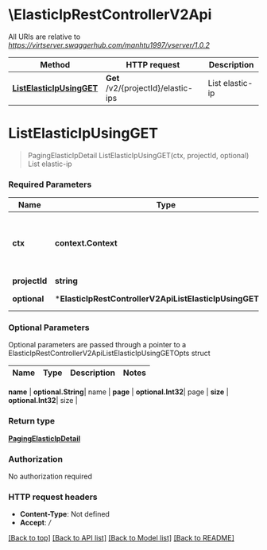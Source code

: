# \ElasticIpRestControllerV2Api

All URIs are relative to *https://virtserver.swaggerhub.com/manhtu1997/vserver/1.0.2*

Method | HTTP request | Description
------------- | ------------- | -------------
[**ListElasticIpUsingGET**](ElasticIpRestControllerV2Api.md#ListElasticIpUsingGET) | **Get** /v2/{projectId}/elastic-ips | List elastic-ip


# **ListElasticIpUsingGET**
> PagingElasticIpDetail ListElasticIpUsingGET(ctx, projectId, optional)
List elastic-ip

### Required Parameters

Name | Type | Description  | Notes
------------- | ------------- | ------------- | -------------
 **ctx** | **context.Context** | context for authentication, logging, cancellation, deadlines, tracing, etc.
  **projectId** | **string**| The project id | 
 **optional** | ***ElasticIpRestControllerV2ApiListElasticIpUsingGETOpts** | optional parameters | nil if no parameters

### Optional Parameters
Optional parameters are passed through a pointer to a ElasticIpRestControllerV2ApiListElasticIpUsingGETOpts struct

Name | Type | Description  | Notes
------------- | ------------- | ------------- | -------------

 **name** | **optional.String**| name | 
 **page** | **optional.Int32**| page | 
 **size** | **optional.Int32**| size | 

### Return type

[**PagingElasticIpDetail**](Paging«ElasticIpDetail».md)

### Authorization

No authorization required

### HTTP request headers

 - **Content-Type**: Not defined
 - **Accept**: */*

[[Back to top]](#) [[Back to API list]](../README.md#documentation-for-api-endpoints) [[Back to Model list]](../README.md#documentation-for-models) [[Back to README]](../README.md)

